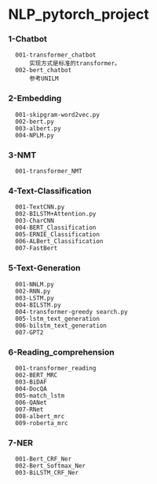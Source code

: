 # NLP_pytorch_project

### 1-Chatbot
      001-transformer_chatbot
          实现方式是标准的transformer。
      002-bert_chatbot
          参考UNILM

### 2-Embedding
      001-skipgram-word2vec.py
      002-bert.py
      003-albert.py	
      004-NPLM.py

### 3-NMT
      001-transformer_NMT

### 4-Text-Classification
      001-TextCNN.py
      002-BILSTM+Attention.py
      003-CharCNN
      004-BERT_Classification
      005-ERNIE_Classification
      006-ALBert_Classification
      007-FastBert
      
### 5-Text-Generation
      001-NNLM.py	
      002-RNN.py	
      003-LSTM.py	
      004-BILSTM.py	
      004-transformer-greedy search.py
      005-lstm_text_generation	
      006-bilstm_text_generation
      007-GPT2    
      
### 6-Reading_comprehension
      001-transformer_reading
      002-BERT_MRC
      003-BiDAF
      004-DocQA
      005-match_lstm
      006-QANet
      007-RNet
      008-albert_mrc
      009-roberta_mrc
      
### 7-NER
      001-Bert_CRF_Ner
      002-Bert_Softmax_Ner
      003-BiLSTM_CRF_Ner
      
